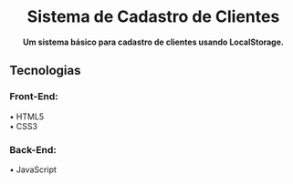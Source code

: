 <h1 align="center" style="font-weight: bold;">Sistema de Cadastro de Clientes</h1>


<p align="center">
    <b>
	Um sistema básico para cadastro de clientes usando LocalStorage.
    </b>
</p>

<h2>Tecnologias</h2>
<h3>Front-End:</h3>
• HTML5 <br>
• CSS3 <br>

<h3>Back-End:</h3>
• JavaScript
